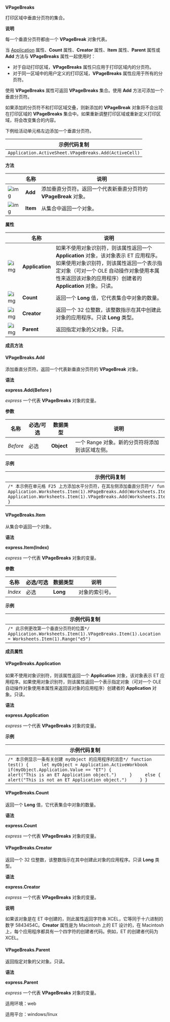 **VPageBreaks**



打印区域中垂直分页符的集合。

**说明**

每一个垂直分页符都由一个 **VPageBreak** 对象代表。

当 [Application](https://qn.cache.wpscdn.cn/encs/doc/office_v19/apiObjectTemplate.htm?page=topics/WPS%20%E5%9F%BA%E7%A1%80%E6%8E%A5%E5%8F%A3/%E8%A1%A8%E6%A0%BC%20API%20%E5%8F%82%E8%80%83/Application/Application%20.htm#jsObject_Application) 属性、**Count** 属性、**Creator** 属性、**Item** 属性、**Parent** 属性或 **Add** 方法与 **VPageBreaks** 属性一起使用时：

- 对于自动打印区域，**VPageBreaks** 属性只应用于打印区域内的分页符。
- 对于同一区域中的用户定义的打印区域，**VPageBreaks** 属性应用于所有的分页符。

使用 **VPageBreaks** 属性可返回 **VPageBreaks** 集合。使用 **Add** 方法可添加一个垂直分页符。

如果添加的分页符不和打印区域交叠，则新添加的 **VPageBreak** 对象将不会出现在打印区域的 **VPageBreaks** 集合中。如果重新调整打印区域或重新定义打印区域，将会改变集合的内容。

下例给活动单元格左边添加一个垂直分页符。

| 示例代码复制                                          |
| ----------------------------------------------------- |
| `Application.ActiveSheet.VPageBreaks.Add(ActiveCell)` |

**方法**

|                                                              | 名称     | 说明                                                         |
| ------------------------------------------------------------ | -------- | ------------------------------------------------------------ |
| ![img](https://qn.cache.wpscdn.cn/encs/doc/office_v19/gif/methods.gif) | **Add**  | 添加垂直分页符。返回一个代表新垂直分页符的 **VPageBreak** 对象。 |
| ![img](https://qn.cache.wpscdn.cn/encs/doc/office_v19/gif/methods.gif) | **Item** | 从集合中返回一个对象。                                       |

**属性**

|                                                              | 名称            | 说明                                                         |
| ------------------------------------------------------------ | --------------- | ------------------------------------------------------------ |
| ![img](https://qn.cache.wpscdn.cn/encs/doc/office_v19/gif/properties.gif) | **Application** | 如果不使用对象识别符，则该属性返回一个 **Application** 对象，该对象表示 ET 应用程序。如果使用对象识别符，则该属性返回一个表示指定对象（可对一个 OLE 自动操作对象使用本属性来返回该对象的应用程序）创建者的 **Application** 对象。只读。 |
| ![img](https://qn.cache.wpscdn.cn/encs/doc/office_v19/gif/properties.gif) | **Count**       | 返回一个 **Long** 值，它代表集合中对象的数量。               |
| ![img](https://qn.cache.wpscdn.cn/encs/doc/office_v19/gif/properties.gif) | **Creator**     | 返回一个 32 位整数，该整数指示在其中创建此对象的应用程序。只读 **Long** 类型。 |
| ![img](https://qn.cache.wpscdn.cn/encs/doc/office_v19/gif/properties.gif) | **Parent**      | 返回指定对象的父对象。只读。                                 |

**成员方法**

#### **VPageBreaks.Add**

添加垂直分页符。返回一个代表新垂直分页符的 **VPageBreak** 对象。

**语法**

**express.Add(Before )**

*express*   一个代表 **VPageBreaks** 对象的变量。

**参数**

| **名称** | **必选/可选** | **数据类型** | **说明**                                        |
| -------- | ------------- | ------------ | ----------------------------------------------- |
| *Before* | 必选          | **Object**   | 一个 Range 对象。新的分页符将添加到该区域左侧。 |

**示例**

| 示例代码复制                                                 |
| ------------------------------------------------------------ |
| `/* 本示例在单元格 F25 上方添加水平分页符，在其左侧添加垂直分页符*/ function test() {     Application.Worksheets.Item(1).HPageBreaks.Add(Worksheets.Item(1).Range("F25"))     Application.Worksheets.Item(1).VPageBreaks.Add(Worksheets.Item(1).Range("F25")) }` |

#### **VPageBreaks.Item**

从集合中返回一个对象。

**语法**

**express.Item(Index)**

*express*   一个代表 **VPageBreaks** 对象的变量。

**参数**

| **名称** | **必选/可选** | **数据类型** | **说明**       |
| -------- | ------------- | ------------ | -------------- |
| *Index*  | 必选          | **Long**     | 对象的索引号。 |

**示例**

| 示例代码复制                                                 |
| ------------------------------------------------------------ |
| `/* 此示例更改第一个垂直分页符的位置*/ Application.Worksheets.Item(1).VPageBreaks.Item(1).Location = Worksheets.Item(1).Range("e5")` |

**成员属性**

#### **VPageBreaks.Application**

如果不使用对象识别符，则该属性返回一个 **Application** 对象，该对象表示 ET 应用程序。如果使用对象识别符，则该属性返回一个表示指定对象（可对一个 OLE 自动操作对象使用本属性来返回该对象的应用程序）创建者的 **Application** 对象。只读。

**语法**

**express.Application**

*express*   一个代表 **VPageBreaks** 对象的变量。

**示例**

| 示例代码复制                                                 |
| ------------------------------------------------------------ |
| `/* 本示例显示一条有关创建 myObject 的应用程序的消息*/ function test() {     let myObject = Application.ActiveWorkbook     if(myObject.Application.Value == "ET") {         alert("This is an ET Application object.")     }     else {         alert("This is not an ET Application object.")     } }` |

#### **VPageBreaks.Count**

返回一个 **Long** 值，它代表集合中对象的数量。

**语法**

**express.Count**

*express*   一个代表 **VPageBreaks** 对象的变量。

#### **VPageBreaks.Creator**

返回一个 32 位整数，该整数指示在其中创建此对象的应用程序。只读 **Long** 类型。

**语法**

**express.Creator**

*express*   一个代表 **VPageBreaks** 对象的变量。

**说明**

如果该对象是在 ET 中创建的，则此属性返回字符串 XCEL，它等同于十六进制的数字 5843454C。**Creator** 属性是为 Macintosh 上的 ET 设计的，在 Macintosh 上，每个应用程序都具有一个四字符的创建者代码。例如，ET 的创建者代码为 XCEL。

#### **VPageBreaks.Parent**

返回指定对象的父对象。只读。

**语法**

**express.Parent**

*express*   一个代表 **VPageBreaks** 对象的变量。

适用环境：web

适用平台：windows/linux